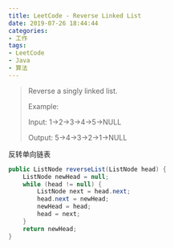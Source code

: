 ```yaml
---
title: LeetCode - Reverse Linked List
date: 2019-07-26 18:44:44
categories:
- 工作
tags:
- LeetCode
- Java
- 算法
---
```

> Reverse a singly linked list.
> 
> Example:
> 
> Input: 1->2->3->4->5->NULL
> 
> Output: 5->4->3->2->1->NULL

反转单向链表

```java
public ListNode reverseList(ListNode head) {
    ListNode newHead = null;
    while (head != null) {
        ListNode next = head.next;
        head.next = newHead;
        newHead = head;
        head = next;
    }
    return newHead;
}
```